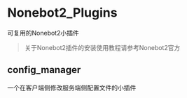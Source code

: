 # Nonebot2_Plugins
可复用的Nonebot2小插件
> 关于Nonebot2插件的安装使用教程请参考Nonebot2官方
## config_manager
一个在客户端侧修改服务端侧配置文件的小插件
